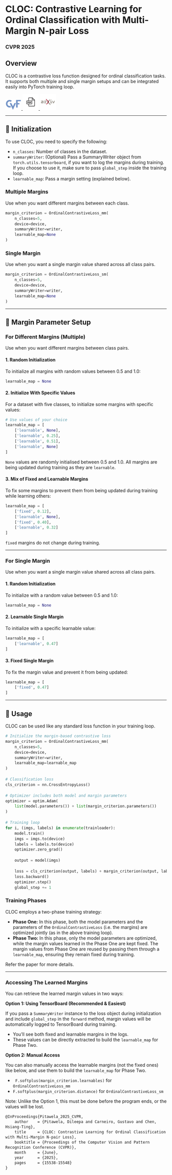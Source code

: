 <!-- # CLOC: Contrastive Learning for Ordinal Classification with Multi-Margin N-pair Loss
<small>CVPR 2025</small> -->
<b style="font-size:2em;">CLOC: Contrastive Learning for Ordinal Classification with Multi-Margin N-pair Loss</b>
### CVPR 2025

## Overview

CLOC is a contrastive loss function designed for ordinal classification tasks. It supports both multiple and single margin setups and can be integrated easily into PyTorch training loop.

<a href="https://openaccess.thecvf.com/content/CVPR2025/html/Pitawela_CLOC_Contrastive_Learning_for_Ordinal_Classification_with_Multi-Margin_N-pair_Loss_CVPR_2025_paper.html">
  <img src="./assets/cvf_logo.jpg" alt="CVF Logo" width="50" target="_blank"/>
</a>

<a href="https://openaccess.thecvf.com/content/CVPR2025/papers/Pitawela_CLOC_Contrastive_Learning_for_Ordinal_Classification_with_Multi-Margin_N-pair_Loss_CVPR_2025_paper.pdf">
  <img src="./assets/pdf_logo.jpg" alt="PDF Logo" width="50" target="_blank"/>
</a>


<a href="https://arxiv.org/abs/2504.17813">
  <img src="./assets/arxiv_logo.jpg" alt="Arxiv Logo" width="50" target="_blank"/>
</a>

---

## 🚀 Initialization

To use CLOC, you need to specify the following:

- `n_classes`: Number of classes in the dataset.
- `summaryWriter`: (Optional) Pass a SummaryWriter object from `torch.utils.tensorboard`, if you want to log the margins during training. If you choose to use it, make sure to pass `global_step` inside the training loop.
- `learnable_map`: Pass a margin setting (explained below).

### Multiple Margins

Use when you want different margins between each class.

```python
margin_criterion = OrdinalContrastiveLoss_mm(
    n_classes=5, 
    device=device, 
    summaryWriter=writer, 
    learnable_map=None
)
```

### Single Margin

Use when you want a single margin value shared across all class pairs.

```python
margin_criterion = OrdinalContrastiveLoss_sm(
    n_classes=5, 
    device=device, 
    summaryWriter=writer, 
    learnable_map=None
)
```

---

## 📝 Margin Parameter Setup

### For Different Margins (Multiple)

Use when you want different margins between class pairs.

#### 1. Random Initialization

To initialize all margins with random values between 0.5 and 1.0:

```python
learnable_map = None
```

#### 2. Initialize With Specific Values

For a dataset with five classes, to initialize some margins with specific values:

```python
# Use values of your choice
learnable_map = [
    ['learnable', None],
    ['learnable', 0.25],
    ['learnable', 0.51],
    ['learnable', None]
]
```
`None` values are randomly initialised between 0.5 and 1.0. All margins are being updated during training as they are `learnable`.


#### 3. Mix of Fixed and Learnable Margins

To fix some margins to prevent them from being updated during training while learning others:

```python
learnable_map = [
    ['fixed', 0.12],
    ['learnable', None],
    ['fixed', 0.40],
    ['learnable', 0.32]
]
```
`fixed` margins do not change during training.

---

### For Single Margin

Use when you want a single margin value shared across all class pairs.

#### 1. Random Initialization

To initialize with a random value between 0.5 and 1.0:

```python
learnable_map = None
```

#### 2. Learnable Single Margin

To initialize with a specific learnable value:

```python
learnable_map = [
    ['learnable', 0.47]
]
```

#### 3. Fixed Single Margin

To fix the margin value and prevent it from being updated:

```python
learnable_map = [
    ['fixed', 0.47]
]
```

---

## 🔧 Usage

CLOC can be used like any standard loss function in your training loop.

```python
# Initialize the margin-based contrastive loss
margin_criterion = OrdinalContrastiveLoss_mm(
    n_classes=5,
    device=device,
    summaryWriter=writer,
    learnable_map=learnable_map
)

# Classification loss
cls_criterion = nn.CrossEntropyLoss()

# Optimizer includes both model and margin parameters
optimizer = optim.Adam(
    list(model.parameters()) + list(margin_criterion.parameters())
)

# Training loop
for i, (imgs, labels) in enumerate(trainloader):
    model.train()
    imgs = imgs.to(device)
    labels = labels.to(device)
    optimizer.zero_grad()

    output = model(imgs)

    loss = cls_criterion(output, labels) + margin_criterion(output, labels, global_step)
    loss.backward()
    optimizer.step()
    global_step += 1
```

### Training Phases

CLOC employs a two-phase training strategy:

- **Phase One:** In this phase, both the model parameters and the parameters of the `OrdinalContrastiveLoss` (i.e. the margins) are optimized jointly (as in the above training loop).
- **Phase Two:** In this phase, only the model parameters are optimized, while the margin values learned in the Phase One are kept fixed. The margin values from Phase One are reused by passing them through a `learnable_map`, ensuring they remain fixed during training.

Refer the paper for more details.

---

### Accessing The Learned Margins

You can retrieve the learned margin values in two ways:

**Option 1: Using TensorBoard (Recommended & Easiest)**

If you pass a `SummaryWriter` instance to the loss object during initialization and include `global_step` in the `forward` method, margin values will be automatically logged to TensorBoard during training.

* You’ll see both fixed and learnable margins in the logs.
* These values can be directly extracted to build the `learnable_map` for Phase Two.

**Option 2: Manual Access**

You can also manually access the learnable margins (not the fixed ones) like below, and use them to build the `learnable_map` for Phase Two.

* ``` F.softplus(margin_criterion.learnables)``` for `OrdinalContrastiveLoss_mm`
* ```F.softplus(margin_criterion.distance)``` for `OrdinalContrastiveLoss_sm`

Note: Unlike the Option 1, this must be done before the program ends, or the values will be lost.


```
@InProceedings{Pitawela_2025_CVPR,
    author    = {Pitawela, Dileepa and Carneiro, Gustavo and Chen, Hsiang-Ting},
    title     = {CLOC: Contrastive Learning for Ordinal Classification with Multi-Margin N-pair Loss},
    booktitle = {Proceedings of the Computer Vision and Pattern Recognition Conference (CVPR)},
    month     = {June},
    year      = {2025},
    pages     = {15538-15548}
}
```